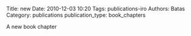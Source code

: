 Title: new
Date: 2010-12-03 10:20
Tags: publications-iro
Authors: Batas
Category: publications
publication_type: book_chapters

A new book chapter
